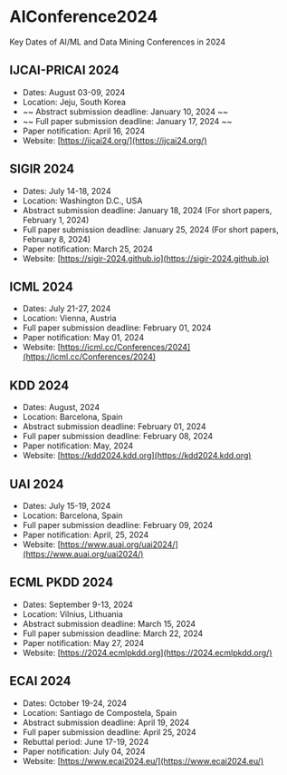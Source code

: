 # AIConference2024
Key Dates of AI/ML and Data Mining Conferences in 2024

## IJCAI-PRICAI 2024
- Dates: August 03-09, 2024
- Location: Jeju, South Korea
- ~~ Abstract submission deadline: January 10, 2024 ~~
- ~~ Full paper submission deadline: January 17, 2024 ~~
- Paper notification: April 16, 2024
- Website: [https://ijcai24.org/](https://ijcai24.org/)

## SIGIR 2024
- Dates: July 14-18, 2024
- Location:  Washington D.C., USA
- Abstract submission deadline: January 18, 2024 (For short papers, February 1, 2024)
- Full paper submission deadline: January 25, 2024 (For short papers, February 8, 2024)
- Paper notification: March 25, 2024
- Website: [https://sigir-2024.github.io](https://sigir-2024.github.io)

## ICML 2024
- Dates: July 21-27, 2024
- Location: Vienna, Austria
- Full paper submission deadline: February 01, 2024
- Paper notification: May 01, 2024
- Website: [https://icml.cc/Conferences/2024](https://icml.cc/Conferences/2024)

## KDD 2024
- Dates: August, 2024
- Location:  Barcelona, Spain
- Abstract submission deadline: February 01, 2024
- Full paper submission deadline: February 08, 2024
- Paper notification: May, 2024
- Website: [https://kdd2024.kdd.org](https://kdd2024.kdd.org)

## UAI 2024
- Dates: July 15-19, 2024
- Location:  Barcelona, Spain
- Full paper submission deadline: February 09, 2024
- Paper notification: April, 25, 2024
- Website: [https://www.auai.org/uai2024/](https://www.auai.org/uai2024/)

## ECML PKDD 2024
- Dates: September 9-13, 2024
- Location: Vilnius, Lithuania
- Abstract submission deadline: March 15, 2024
- Full paper submission deadline: March 22, 2024
- Paper notification: May 27, 2024
- Website: [https://2024.ecmlpkdd.org](https://2024.ecmlpkdd.org/)

## ECAI 2024
- Dates: October 19-24, 2024
- Location: Santiago de Compostela, Spain
- Abstract submission deadline: April 19, 2024
- Full paper submission deadline: April 25, 2024
- Rebuttal period:  June 17-19, 2024
- Paper notification: July 04, 2024
- Website: [https://www.ecai2024.eu/](https://www.ecai2024.eu/)

